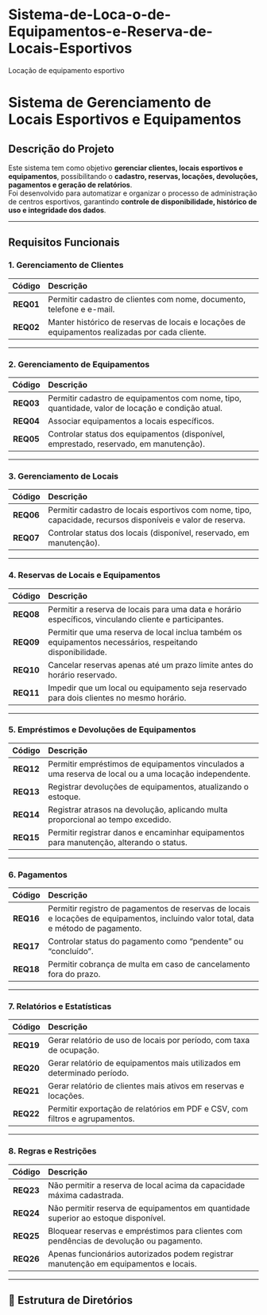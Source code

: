 # Sistema-de-Loca-o-de-Equipamentos-e-Reserva-de-Locais-Esportivos
Locação de equipamento esportivo
#  Sistema de Gerenciamento de Locais Esportivos e Equipamentos

##  Descrição do Projeto
Este sistema tem como objetivo **gerenciar clientes, locais esportivos e equipamentos**, possibilitando o **cadastro, reservas, locações, devoluções, pagamentos e geração de relatórios**.  
Foi desenvolvido para automatizar e organizar o processo de administração de centros esportivos, garantindo **controle de disponibilidade, histórico de uso e integridade dos dados**.

---

##  Requisitos Funcionais

### 1. Gerenciamento de Clientes
| Código | Descrição |
|:-------:|:-----------|
| **REQ01** | Permitir cadastro de clientes com nome, documento, telefone e e-mail. |
| **REQ02** | Manter histórico de reservas de locais e locações de equipamentos realizadas por cada cliente. |

---

###  2. Gerenciamento de Equipamentos
| Código | Descrição |
|:-------:|:-----------|
| **REQ03** | Permitir cadastro de equipamentos com nome, tipo, quantidade, valor de locação e condição atual. |
| **REQ04** | Associar equipamentos a locais específicos. |
| **REQ05** | Controlar status dos equipamentos (disponível, emprestado, reservado, em manutenção). |

---

###  3. Gerenciamento de Locais
| Código | Descrição |
|:-------:|:-----------|
| **REQ06** | Permitir cadastro de locais esportivos com nome, tipo, capacidade, recursos disponíveis e valor de reserva. |
| **REQ07** | Controlar status dos locais (disponível, reservado, em manutenção). |

---

###  4. Reservas de Locais e Equipamentos
| Código | Descrição |
|:-------:|:-----------|
| **REQ08** | Permitir a reserva de locais para uma data e horário específicos, vinculando cliente e participantes. |
| **REQ09** | Permitir que uma reserva de local inclua também os equipamentos necessários, respeitando disponibilidade. |
| **REQ10** | Cancelar reservas apenas até um prazo limite antes do horário reservado. |
| **REQ11** | Impedir que um local ou equipamento seja reservado para dois clientes no mesmo horário. |

---

###  5. Empréstimos e Devoluções de Equipamentos
| Código | Descrição |
|:-------:|:-----------|
| **REQ12** | Permitir empréstimos de equipamentos vinculados a uma reserva de local ou a uma locação independente. |
| **REQ13** | Registrar devoluções de equipamentos, atualizando o estoque. |
| **REQ14** | Registrar atrasos na devolução, aplicando multa proporcional ao tempo excedido. |
| **REQ15** | Permitir registrar danos e encaminhar equipamentos para manutenção, alterando o status. |

---

###  6. Pagamentos
| Código | Descrição |
|:-------:|:-----------|
| **REQ16** | Permitir registro de pagamentos de reservas de locais e locações de equipamentos, incluindo valor total, data e método de pagamento. |
| **REQ17** | Controlar status do pagamento como “pendente” ou “concluído”. |
| **REQ18** | Permitir cobrança de multa em caso de cancelamento fora do prazo. |

---

###  7. Relatórios e Estatísticas
| Código | Descrição |
|:-------:|:-----------|
| **REQ19** | Gerar relatório de uso de locais por período, com taxa de ocupação. |
| **REQ20** | Gerar relatório de equipamentos mais utilizados em determinado período. |
| **REQ21** | Gerar relatório de clientes mais ativos em reservas e locações. |
| **REQ22** | Permitir exportação de relatórios em PDF e CSV, com filtros e agrupamentos. |

---

###  8. Regras e Restrições
| Código | Descrição |
|:-------:|:-----------|
| **REQ23** | Não permitir a reserva de local acima da capacidade máxima cadastrada. |
| **REQ24** | Não permitir reserva de equipamentos em quantidade superior ao estoque disponível. |
| **REQ25** | Bloquear reservas e empréstimos para clientes com pendências de devolução ou pagamento. |
| **REQ26** | Apenas funcionários autorizados podem registrar manutenção em equipamentos e locais. |

---

## 🧱 Estrutura de Diretórios

